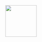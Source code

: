 <div id="header" align="center">
  <img src="https://giphy.com/gifs/abcnetwork-steve-harvey-family-feud-judge-sQuHLqjWwRXGvrjkg0" width="100"/>
</div>
